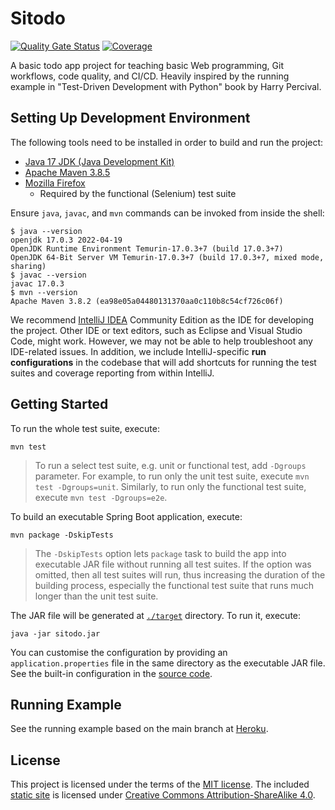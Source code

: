 # Sitodo

[![Quality Gate Status](https://sonarcloud.io/api/project_badges/measure?project=addianto_sitodo&metric=alert_status)](https://sonarcloud.io/summary/new_code?id=addianto_sitodo)
[![Coverage](https://sonarcloud.io/api/project_badges/measure?project=addianto_sitodo&metric=coverage)](https://sonarcloud.io/summary/new_code?id=addianto_sitodo)

A basic todo app project for teaching basic Web programming, Git workflows, code quality,
and CI/CD. Heavily inspired by the running example in "Test-Driven Development with Python" book by Harry Percival.

## Setting Up Development Environment

The following tools need to be installed in order to build and run the project:

-  [Java 17 JDK (Java Development Kit)](https://adoptium.net)
-  [Apache Maven 3.8.5](https://maven.apache.org/download.cgi)
-  [Mozilla Firefox](https://www.mozilla.org/en-US/firefox/)
   - Required by the functional (Selenium) test suite

Ensure `java`, `javac`, and `mvn` commands can be invoked from inside the shell:

```shell
$ java --version
openjdk 17.0.3 2022-04-19
OpenJDK Runtime Environment Temurin-17.0.3+7 (build 17.0.3+7)
OpenJDK 64-Bit Server VM Temurin-17.0.3+7 (build 17.0.3+7, mixed mode, sharing)
$ javac --version
javac 17.0.3
$ mvn --version
Apache Maven 3.8.2 (ea98e05a04480131370aa0c110b8c54cf726c06f)
```

We recommend [IntelliJ IDEA](https://www.jetbrains.com/idea/) Community Edition
as the IDE for developing the project. Other IDE or text editors, such as Eclipse
and Visual Studio Code, might work. However, we may not be able to help troubleshoot
any IDE-related issues. In addition, we include IntelliJ-specific **run configurations**
in the codebase that will add shortcuts for running the test suites and coverage
reporting from within IntelliJ.

## Getting Started

To run the whole test suite, execute:

```shell
mvn test
```

> To run a select test suite, e.g. unit or functional test, add `-Dgroups`
> parameter. For example, to run only the unit test suite, execute
> `mvn test -Dgroups=unit`.  Similarly, to run only the functional test suite,
> execute `mvn test -Dgroups=e2e`.

To build an executable Spring Boot application, execute:

```shell
mvn package -DskipTests
```

> The `-DskipTests` option lets `package` task to build the app into executable
> JAR file without running all test suites. If the option was omitted, then
> all test suites will run, thus increasing the duration of the building process,
> especially the functional test suite that runs much longer than the unit test
> suite.

The JAR file will be generated at [`./target`](./target) directory. To run it,
execute:

```shell
java -jar sitodo.jar
```

You can customise the configuration by providing an `application.properties`
file in the same directory as the executable JAR file. See the built-in
configuration in the [source code](./src/main/resources/application.properties).

## Running Example

See the running example based on the main branch at [Heroku](https://sitodo-example.herokuapp.com).

## License

This project is licensed under the terms of the [MIT license](./LICENSE). The
included [static site](./docs) is licensed under [Creative Commons Attribution-ShareAlike 4.0](./docs/LICENSE).
